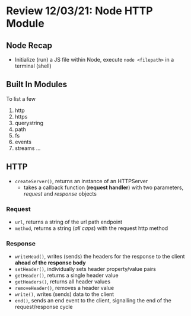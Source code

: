 # Review 12/03/21: Node HTTP Module

## Node Recap

- Initialize (run) a JS file within Node, execute `node <filepath>` in a terminal (shell)

## Built In Modules

To list a few

1. http
2. https
3. querystring
4. path
5. fs
6. events
7. streams
   ...

## HTTP

- `createServer()`, returns an instance of an HTTPServer
  - takes a callback function (**request handler**) with two parameters, _request_ and _response_ objects

### Request

- `url`, returns a string of the url path endpoint
- `method`, returns a string (_all caps_) with the request http method

### Response

- `writeHead()`, writes (sends) the headers for the response to the client **ahead of the response body**
- `setHeader()`, individually sets header property/value pairs
- `getHeader()`, returns a single header value
- `getHeaders()`, returns all header values
- `removeHeader()`, removes a header value
- `write()`, writes (sends) data to the client
- `end()`, sends an end event to the client, signalling the end of the request/response cycle
